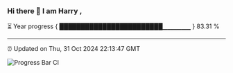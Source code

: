 ### Hi there 👋 I am Harry , 

⏳ Year progress { ████████████████████████▁▁▁▁▁▁ } 83.31 %

---

⏰ Updated on Thu, 31 Oct 2024 22:13:47 GMT

![Progress Bar CI](https://github.com/duykhang68/duykhang68/workflows/Progress%20Bar%20CI/badge.svg)
